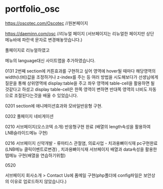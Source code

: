 # portfolio_osc
https://oscotec.com/Oscotec 
//원본페이지


https://daeminn.com/osc
//리뉴얼 페이지 (서브페이지는 리뉴얼한 페이지만 상단 메뉴바에 파란색 문자로 변경해놓앗습니다.)


풀페이지로 리뉴얼하였고 

메뉴의 language대신 사이트맵을 추가하였습니다.

0131 2번째 section에 커튼효과를 구현하고 싶어 영역에 hover될 때마다 해당영역의 width(너비)값을 조정하거나
z-index를 주는 등 여러 방법을 시도해보다가 선생님에게 질문을 통해 상위영역에 display:table을 주고 좌우 영역에 table-cell을 활용하면 될 것같다고 하셨고 
display table-cell은 한쪽 영역이 변하면 반대쪽 영역의 너비도 자동으로 조절된다는것을 배울 수 있었습니다.

0201 section에 애니메이션효과와 모바일반응형 구현.

0202 풀페이지 네비게이션 

0210 서브페이지(오스코텍 소개) 반응형구현 완료 (배열의 length속성을 활용하여 LNB슬라이드메뉴 구현)

0216 서브페이지 신약개발 - 류마티스 관절염, 의료사업 - 치과용뼈이식재 pc구현완료 
(LNB메뉴 클릭이벤트로변경)
, 치과용뼈이식재 서브페이지 배열과 data속성을 활용한 탭메뉴 구현(배열을 연습하기위함)

0520 

서브페이지 회사소개 > Contact Us에 폼메일 구현(php폴더에 config파일은 보안상의 이유로 업로드하지 않았습니다.)
